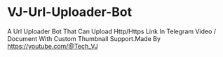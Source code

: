 # VJ-Url-Uploader-Bot
A Url Uploader Bot That Can Upload Http/Https Link In Telegram Video / Document With Custom Thumbnail Support.Made By https://youtube.com/@Tech_VJ
